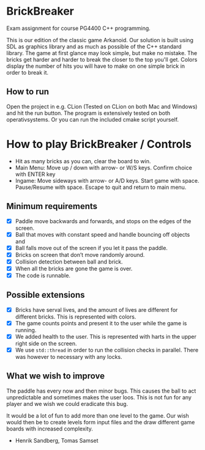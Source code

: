 # BrickBreaker
Exam assignment for course PG4400 C++ programming.

This is our edition of the classic game Arkanoid. Our solution is built using SDL as graphics library and as much as possible of the C\++ standard library. The game at first glance may look simple, but make no mistake. The bricks get harder and harder to break the closer to the top you'll get. Colors display the number of hits you will have to make on one simple brick in order to break it.

## How to run
Open the project in e.g. CLion (Tested on CLion on both Mac and Windows) and hit the run button. The program is extensively tested on both operativsystems. Or you can run the included cmake script yourself.

# How to play BrickBreaker / Controls
- Hit as many bricks as you can, clear the board to win.
- Main Menu: Move up / down with arrow- or W/S keys. Confirm choice with ENTER key
- Ingame: Move sideways with arrow- or A/D keys. Start game with space. Pause/Resume with space. Escape to quit and return to main menu.

## Minimum requirements
- [x] Paddle move backwards and forwards, and stops on the edges of the screen.
- [x] Ball that moves with constant speed and handle bouncing off objects and 
- [x] Ball falls move out of the screen if you let it pass the paddle.
- [x] Bricks on screen that don’t move randomly around.
- [x] Collision detection between ball and brick.
- [x] When all the bricks are gone the game is over.
- [x] The code is runnable.

## Possible extensions
- [x] Bricks have serval lives, and the amount of lives are different for different bricks. This is represented with colors. 
- [x] The game counts points and present it to the user while the game is running.
- [x] We added health to the user. This is represented with harts in the upper right side on the screen.
- [x] We use `std::thread` in order to run the collision checks in parallel. There was however to necessary with any locks.

## What we wish to improve
The paddle has every now and then minor bugs. This causes the ball to act unpredictable and sometimes makes the user loos. This is not fun for any player and we wish we could eradicate this bug.

It would be a lot of fun to add more than one level to the game. Our wish would then be to create levels form input files and the draw different game boards with increased complexity. 

- Henrik Sandberg, Tomas Samset
